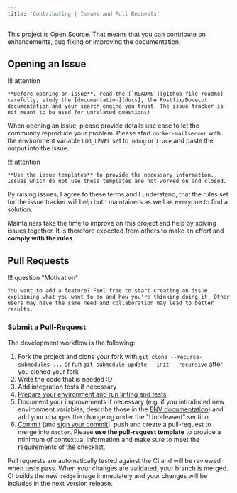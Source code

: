 ```yaml
---
title: 'Contributing | Issues and Pull Requests'
---
```


This project is Open Source. That means that you can contribute on enhancements, bug fixing or improving the documentation.

## Opening an Issue

!!! attention

    **Before opening an issue**, read the [`README`][github-file-readme] carefully, study the [documentation][docs], the Postfix/Dovecot documentation and your search engine you trust. The issue tracker is not meant to be used for unrelated questions! 

When opening an issue, please provide details use case to let the community reproduce your problem. Please start `docker-mailserver` with the environment variable `LOG_LEVEL` set to `debug` or `trace` and paste the output into the issue.

!!! attention

    **Use the issue templates** to provide the necessary information. Issues which do not use these templates are not worked on and closed. 

By raising issues, I agree to these terms and I understand, that the rules set for the issue tracker will help both maintainers as well as everyone to find a solution.

Maintainers take the time to improve on this project and help by solving issues together. It is therefore expected from others to make an effort and **comply with the rules**.

## Pull Requests

!!! question "Motivation"

    You want to add a feature? Feel free to start creating an issue explaining what you want to do and how you're thinking doing it. Other users may have the same need and collaboration may lead to better results.

### Submit a Pull-Request

The development workflow is the following:

1. Fork the project and clone your fork with `git clone --recurse-submodules ...` or run `git submodule update --init --recursive` after you cloned your fork
2. Write the code that is needed :D
3. Add integration tests if necessary
4. [Prepare your environment and run linting and tests][docs-general-tests]
5. Document your improvements if necessary (e.g. if you introduced new environment variables, describe those in the [ENV documentation][docs-environment]) and add your changes the changelog under the "Unreleased" section
6. [Commit][commit] (and [sign your commit][gpg]), push and create a pull-request to merge into `master`. Please **use the pull-request template** to provide a minimum of contextual information and make sure to meet the requirements of the checklist.

Pull requests are automatically tested against the CI and will be reviewed when tests pass. When your changes are validated, your branch is merged. CI builds the new `:edge` image immediately and your changes will be includes in the next version release.

[docs]: https://docker-mailserver.github.io/docker-mailserver/edge
[github-file-readme]: https://github.com/docker-mailserver/docker-mailserver/blob/master/README.md
[docs-environment]: ../config/environment.md
[docs-general-tests]: ./general.md#tests
[commit]: https://help.github.com/articles/closing-issues-via-commit-messages/
[gpg]: https://docs.github.com/en/github/authenticating-to-github/generating-a-new-gpg-key
